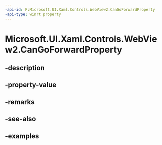 ```yaml
---
-api-id: P:Microsoft.UI.Xaml.Controls.WebView2.CanGoForwardProperty
-api-type: winrt property
---
```


# Microsoft.UI.Xaml.Controls.WebView2.CanGoForwardProperty

<!--
public static Microsoft.UI.Xaml.DependencyProperty CanGoForwardProperty { get; }
-->


## -description

## -property-value

## -remarks

## -see-also

## -examples


